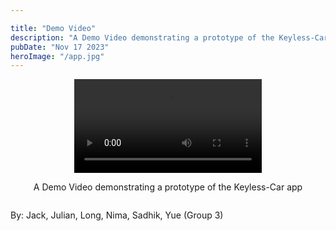 ```yaml
---

title: "Demo Video"
description: "A Demo Video demonstrating a prototype of the Keyless-Car app"
pubDate: "Nov 17 2023"
heroImage: "/app.jpg"
---
```

<style>
  .hero-image {
    max-width: 70%;
    height: auto;
    align-items: center;
    margin: auto; /* Add this line to center the image */
  }
  
  .center-content {
    
    display: flex;
    flex-direction: column;
    align-items: center;
    text-align: center;
  }

  .my-video {
    max-width: 120%;
  }
</style>

<div class="center-content">
  <video class="my-video" controls>
    <source src="/demo.mp4" type="video/mp4">
    Your browser does not support the video tag.
  </video>

  A Demo Video demonstrating a prototype of the Keyless-Car app
</div>

By: Jack, Julian, Long, Nima, Sadhik, Yue (Group 3)

